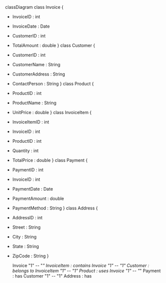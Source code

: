 classDiagram
class Invoice {
- InvoiceID : int
- InvoiceDate : Date
- CustomerID : int
- TotalAmount : double
}
class Customer {
- CustomerID : int
- CustomerName : String
- CustomerAddress : String
- ContactPerson : String
}
class Product {
- ProductID : int
- ProductName : String
- UnitPrice : double
}
class InvoiceItem {
- InvoiceItemID : int
- InvoiceID : int
- ProductID : int
- Quantity : int
- TotalPrice : double
}
class Payment {
- PaymentID : int
- InvoiceID : int
- PaymentDate : Date
- PaymentAmount : double
- PaymentMethod : String
}
class Address {
- AddressID : int
- Street : String
- City : String
- State : String
- ZipCode : String
}

    Invoice "1" -- "*" InvoiceItem : contains
    Invoice "1" -- "1" Customer : belongs to
    InvoiceItem "1" -- "1" Product : uses
    Invoice "1" -- "*" Payment : has
    Customer "1" -- "1" Address : has


